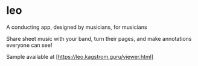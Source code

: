 # leo
A conducting app, designed by musicians, for musicians

Share sheet music with your band, turn their pages, and make annotations everyone can see!

Sample available at [https://leo.kagstrom.guru/viewer.html]
